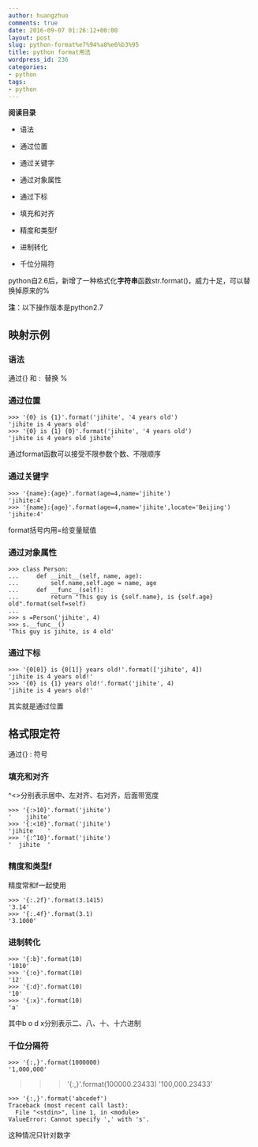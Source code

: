 ```yaml
---
author: huangzhuo
comments: true
date: 2016-09-07 01:26:12+00:00
layout: post
slug: python-format%e7%94%a8%e6%b3%95
title: python format用法
wordpress_id: 236
categories:
- python
tags:
- python
---
```

 









**阅读目录**






 	
  * 语法

 	
  * 通过位置

 	
  * 通过关键字

 	
  * 通过对象属性

 	
  * 通过下标

 	
  * 填充和对齐

 	
  * 精度和类型f

 	
  * 进制转化

 	
  * 千位分隔符





python自2.6后，新增了一种格式化**字符串**函数str.format()，威力十足，可以替换掉原来的%

**注**：以下操作版本是python2.7


## 映射示例







### 语法


通过{} 和 :  替换 %





### 通过位置






```
>>> '{0} is {1}'.format('jihite', '4 years old')
'jihite is 4 years old'
>>> '{0} is {1} {0}'.format('jihite', '4 years old')
'jihite is 4 years old jihite'
```




通过format函数可以接受不限参数个数、不限顺序





### 通过关键字






```
>>> '{name}:{age}'.format(age=4,name='jihite')
'jihite:4'
>>> '{name}:{age}'.format(age=4,name='jihite',locate='Beijing')
'jihite:4'
```




format括号内用=给变量赋值





### 通过对象属性









```
>>> class Person:
...     def __init__(self, name, age):
...         self.name,self.age = name, age
...     def __func__(self):
...         return "This guy is {self.name}, is {self.age} old".format(self=self)
... 
>>> s =Person('jihite', 4)
>>> s.__func__()
'This guy is jihite, is 4 old'
```









### 通过下标






```
>>> '{0[0]} is {0[1]} years old!'.format(['jihite', 4])
'jihite is 4 years old!'
>>> '{0} is {1} years old!'.format('jihite', 4)
'jihite is 4 years old!'
```




其实就是通过位置


## 格式限定符


通过{} : 符号





### 填充和对齐


^<>分别表示居中、左对齐、右对齐，后面带宽度







```
>>> '{:>10}'.format('jihite')
'    jihite'
>>> '{:<10}'.format('jihite')
'jihite    '
>>> '{:^10}'.format('jihite')
'  jihite  '
```









### 精度和类型f


精度常和f一起使用




```
>>> '{:.2f}'.format(3.1415)
'3.14'
>>> '{:.4f}'.format(3.1)
'3.1000'
```









### 进制转化









```
>>> '{:b}'.format(10)
'1010'
>>> '{:o}'.format(10)
'12'
>>> '{:d}'.format(10)
'10'
>>> '{:x}'.format(10)
'a'
```




其中b o d x分别表示二、八、十、十六进制





### 千位分隔符









```
>>> '{:,}'.format(1000000)
'1,000,000'
```

>>> '{:,}'.format(100000.23433)
'100,000.23433'

```
>>> '{:,}'.format('abcedef')
Traceback (most recent call last):
  File "<stdin>", line 1, in <module>
ValueError: Cannot specify ',' with 's'.
```




这种情况只针对数字


